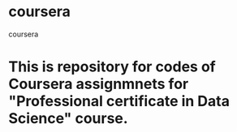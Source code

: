 # coursera
coursera
# This is repository for codes of Coursera assignmnets for "Professional certificate in Data Science" course. 
